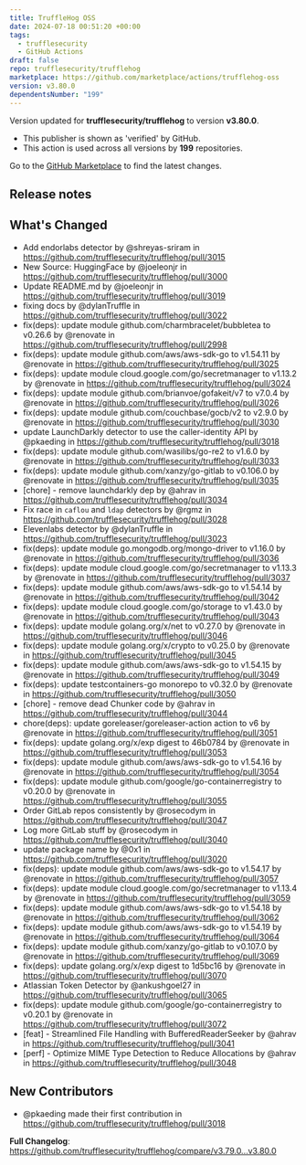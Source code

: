 ```yaml
---
title: TruffleHog OSS
date: 2024-07-18 00:51:20 +00:00
tags:
  - trufflesecurity
  - GitHub Actions
draft: false
repo: trufflesecurity/trufflehog
marketplace: https://github.com/marketplace/actions/trufflehog-oss
version: v3.80.0
dependentsNumber: "199"
---
```



Version updated for **trufflesecurity/trufflehog** to version **v3.80.0**.
- This publisher is shown as 'verified' by GitHub.
- This action is used across all versions by **199** repositories.

Go to the [GitHub Marketplace](https://github.com/marketplace/actions/trufflehog-oss) to find the latest changes.

## Release notes

## What's Changed
* Add endorlabs detector by @shreyas-sriram in https://github.com/trufflesecurity/trufflehog/pull/3015
* New Source: HuggingFace by @joeleonjr in https://github.com/trufflesecurity/trufflehog/pull/3000
* Update README.md by @joeleonjr in https://github.com/trufflesecurity/trufflehog/pull/3019
* fixing docs by @dylanTruffle in https://github.com/trufflesecurity/trufflehog/pull/3022
* fix(deps): update module github.com/charmbracelet/bubbletea to v0.26.6 by @renovate in https://github.com/trufflesecurity/trufflehog/pull/2998
* fix(deps): update module github.com/aws/aws-sdk-go to v1.54.11 by @renovate in https://github.com/trufflesecurity/trufflehog/pull/3025
* fix(deps): update module cloud.google.com/go/secretmanager to v1.13.2 by @renovate in https://github.com/trufflesecurity/trufflehog/pull/3024
* fix(deps): update module github.com/brianvoe/gofakeit/v7 to v7.0.4 by @renovate in https://github.com/trufflesecurity/trufflehog/pull/3026
* fix(deps): update module github.com/couchbase/gocb/v2 to v2.9.0 by @renovate in https://github.com/trufflesecurity/trufflehog/pull/3030
* update LaunchDarkly detector to use the caller-identity API by @pkaeding in https://github.com/trufflesecurity/trufflehog/pull/3018
* fix(deps): update module github.com/wasilibs/go-re2 to v1.6.0 by @renovate in https://github.com/trufflesecurity/trufflehog/pull/3033
* fix(deps): update module github.com/xanzy/go-gitlab to v0.106.0 by @renovate in https://github.com/trufflesecurity/trufflehog/pull/3035
* [chore] - remove launchdarkly dep by @ahrav in https://github.com/trufflesecurity/trufflehog/pull/3034
* Fix race in `caflou` and `ldap` detectors by @rgmz in https://github.com/trufflesecurity/trufflehog/pull/3028
* Elevenlabs detector by @dylanTruffle in https://github.com/trufflesecurity/trufflehog/pull/3023
* fix(deps): update module go.mongodb.org/mongo-driver to v1.16.0 by @renovate in https://github.com/trufflesecurity/trufflehog/pull/3036
* fix(deps): update module cloud.google.com/go/secretmanager to v1.13.3 by @renovate in https://github.com/trufflesecurity/trufflehog/pull/3037
* fix(deps): update module github.com/aws/aws-sdk-go to v1.54.14 by @renovate in https://github.com/trufflesecurity/trufflehog/pull/3042
* fix(deps): update module cloud.google.com/go/storage to v1.43.0 by @renovate in https://github.com/trufflesecurity/trufflehog/pull/3043
* fix(deps): update module golang.org/x/net to v0.27.0 by @renovate in https://github.com/trufflesecurity/trufflehog/pull/3046
* fix(deps): update module golang.org/x/crypto to v0.25.0 by @renovate in https://github.com/trufflesecurity/trufflehog/pull/3045
* fix(deps): update module github.com/aws/aws-sdk-go to v1.54.15 by @renovate in https://github.com/trufflesecurity/trufflehog/pull/3049
* fix(deps): update testcontainers-go monorepo to v0.32.0 by @renovate in https://github.com/trufflesecurity/trufflehog/pull/3050
* [chore] - remove dead Chunker code by @ahrav in https://github.com/trufflesecurity/trufflehog/pull/3044
* chore(deps): update goreleaser/goreleaser-action action to v6 by @renovate in https://github.com/trufflesecurity/trufflehog/pull/3051
* fix(deps): update golang.org/x/exp digest to 46b0784 by @renovate in https://github.com/trufflesecurity/trufflehog/pull/3053
* fix(deps): update module github.com/aws/aws-sdk-go to v1.54.16 by @renovate in https://github.com/trufflesecurity/trufflehog/pull/3054
* fix(deps): update module github.com/google/go-containerregistry to v0.20.0 by @renovate in https://github.com/trufflesecurity/trufflehog/pull/3055
* Order GitLab repos consistently by @rosecodym in https://github.com/trufflesecurity/trufflehog/pull/3047
* Log more GitLab stuff by @rosecodym in https://github.com/trufflesecurity/trufflehog/pull/3040
* update package name by @0x1 in https://github.com/trufflesecurity/trufflehog/pull/3020
* fix(deps): update module github.com/aws/aws-sdk-go to v1.54.17 by @renovate in https://github.com/trufflesecurity/trufflehog/pull/3057
* fix(deps): update module cloud.google.com/go/secretmanager to v1.13.4 by @renovate in https://github.com/trufflesecurity/trufflehog/pull/3059
* fix(deps): update module github.com/aws/aws-sdk-go to v1.54.18 by @renovate in https://github.com/trufflesecurity/trufflehog/pull/3062
* fix(deps): update module github.com/aws/aws-sdk-go to v1.54.19 by @renovate in https://github.com/trufflesecurity/trufflehog/pull/3064
* fix(deps): update module github.com/xanzy/go-gitlab to v0.107.0 by @renovate in https://github.com/trufflesecurity/trufflehog/pull/3069
* fix(deps): update golang.org/x/exp digest to 1d5bc16 by @renovate in https://github.com/trufflesecurity/trufflehog/pull/3070
* Atlassian Token Detector by @ankushgoel27 in https://github.com/trufflesecurity/trufflehog/pull/3065
* fix(deps): update module github.com/google/go-containerregistry to v0.20.1 by @renovate in https://github.com/trufflesecurity/trufflehog/pull/3072
* [feat] - Streamlined File Handling with BufferedReaderSeeker by @ahrav in https://github.com/trufflesecurity/trufflehog/pull/3041
* [perf] -  Optimize MIME Type Detection to Reduce Allocations by @ahrav in https://github.com/trufflesecurity/trufflehog/pull/3048

## New Contributors
* @pkaeding made their first contribution in https://github.com/trufflesecurity/trufflehog/pull/3018

**Full Changelog**: https://github.com/trufflesecurity/trufflehog/compare/v3.79.0...v3.80.0
